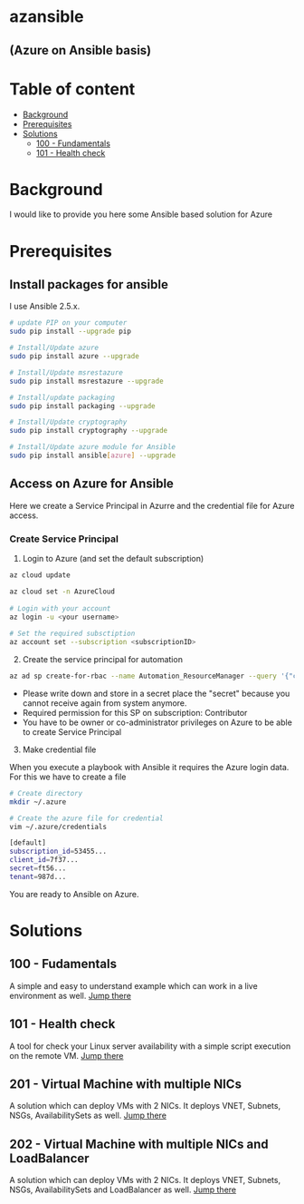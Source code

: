 azansible
==========
(Azure on Ansible basis)
-----

# Table of content
* [Background](#background)
* [Prerequisites](#prerequisites)
* [Solutions](#solutions)
	* [100 - Fundamentals](#100---fudamentals)
	* [101 - Health check](#101---health-check)

# Background

I would like to provide you here some Ansible based solution for Azure

# Prerequisites

## Install packages for ansible

I use Ansible 2.5.x.

``` bash
# update PIP on your computer
sudo pip install --upgrade pip 

# Install/Update azure 
sudo pip install azure --upgrade 

# Install/Update msrestazure 
sudo pip install msrestazure --upgrade  

# Install/update packaging 
sudo pip install packaging --upgrade 

# Install/Update cryptography 
sudo pip install cryptography --upgrade 

# Install/Update azure module for Ansible 
sudo pip install ansible[azure] --upgrade
```

## Access on Azure for Ansible

Here we create a Service Principal in Azurre and the credential file for Azure access.

### Create Service Principal

1. Login to Azure  (and set the default subscription)

``` bash
az cloud update

az cloud set -n AzureCloud
     
# Login with your account
az login -u <your username>
     
# Set the required subsctiption
az account set --subscription <subscriptionID>
```

2. Create the service principal for automation

``` bash
az ad sp create-for-rbac --name Automation_ResourceManager --query '{"client_id": appId, "secret": password, "tenant": tenant}'
```

* Please write down and store in a secret place the "secret" because you cannot receive again from system anymore.
* Required permission for this SP on subscription: Contributor
* You have to be owner or co-administrator privileges on Azure to be able to create Service Principal

3. Make credential file

When you execute a playbook with Ansible it requires the Azure login data. For this we have to create a file

``` bash
# Create directory
mkdir ~/.azure

# Create the azure file for credential
vim ~/.azure/credentials

[default]
subscription_id=53455...
client_id=7f37...
secret=ft56...
tenant=987d...
```

You are ready to Ansible on Azure.

# Solutions
## 100 - Fudamentals

A simple and easy to understand example which can work in a live environment as well. [Jump there](100_fundamentals)

## 101 - Health check

A tool for check your Linux server availability with a simple script execution on the remote VM. [Jump there](101_health_check)


## 201 - Virtual Machine with multiple NICs

A solution which can deploy VMs with 2 NICs. It deploys VNET, Subnets, NSGs, AvailabilitySets as well. [Jump there](201_multi_nic_vm)


## 202 - Virtual Machine with multiple NICs and LoadBalancer

A solution which can deploy VMs with 2 NICs. It deploys VNET, Subnets, NSGs, AvailabilitySets and LoadBalancer as well. [Jump there](202_multi_nic_vm_lb)


